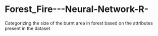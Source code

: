 # Forest_Fire---Neural-Network-R-
Categorizing the size of the burnt area in forest based on the attributes present in the dataset
